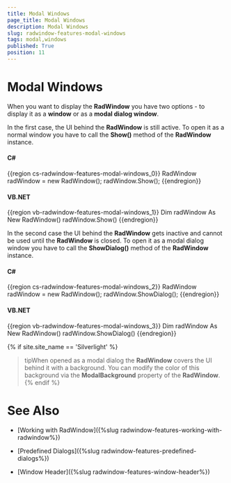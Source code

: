 ```yaml
---
title: Modal Windows
page_title: Modal Windows
description: Modal Windows
slug: radwindow-features-modal-windows
tags: modal,windows
published: True
position: 11
---
```


# Modal Windows

When you want to display the __RadWindow__ you have two options - to display it as a __window__ or as a __modal dialog window__.

In the first case, the UI behind the __RadWindow__ is still active. To open it as a normal window you have to call the __Show()__ method of the __RadWindow__ instance.

#### __C#__

{{region cs-radwindow-features-modal-windows_0}}
	RadWindow radWindow = new RadWindow();
	radWindow.Show();
{{endregion}}

#### __VB.NET__

{{region vb-radwindow-features-modal-windows_1}}
	Dim radWindow As New RadWindow()
	radWindow.Show()
{{endregion}}

In the second case the UI behind the __RadWindow__ gets inactive and cannot be used until the __RadWindow__ is closed. To open it as a modal dialog window you have to call the __ShowDialog()__ method of the __RadWindow__ instance.

#### __C#__

{{region cs-radwindow-features-modal-windows_2}}
	RadWindow radWindow = new RadWindow();
	radWindow.ShowDialog();
{{endregion}}

#### __VB.NET__

{{region vb-radwindow-features-modal-windows_3}}
	Dim radWindow As New RadWindow()
	radWindow.ShowDialog()
{{endregion}}

{% if site.site_name == 'Silverlight' %}
>tipWhen opened as a modal dialog the __RadWindow__ covers the UI behind it with a background. You can modify the color of this background via the __ModalBackground__ property of the __RadWindow__.
{% endif %}

# See Also

 * [Working with RadWindow]({%slug radwindow-features-working-with-radwindow%})

 * [Predefined Dialogs]({%slug radwindow-features-predefined-dialogs%})

 * [Window Header]({%slug radwindow-features-window-header%})
